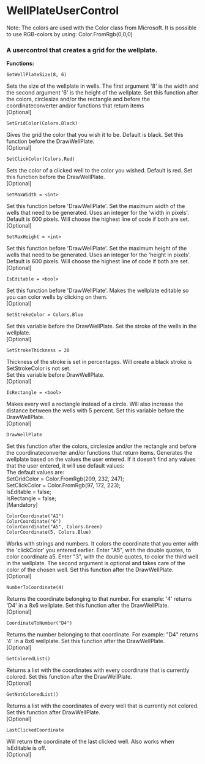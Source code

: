 # WellPlateUserControl

Note:
The colors are used with the Color class from Microsoft. It is possible to use RGB-colors by using: Color.FromRgb(0,0,0)

<h3>A usercontrol that creates a grid for the wellplate.</h3>

<b>Functions:</b>
```
SetWellPlateSize(8, 6)
```
Sets the size of the wellplate in wells. The first argument '8' is the width and the second argument '6' is the height of the wellplate. 
Set this function after the colors, circlesize and/or the rectangle and before the coordinateconverter and/or functions that return items<br>
[Optional]
```
SetGridColor(Colors.Black) 
```
Gives the grid the color that you wish it to be. Default is black.
Set this function before the DrawWellPlate.<br>
[Optional]
```
SetClickColor(Colors.Red)
```
Sets the color of a clicked well to the color you wished. Default is red. 
Set this function before the DrawWellPlate.<br>
[Optional]
```
SetMaxWidth = <int>
```
Set this function before 'DrawWellPlate'.
Set the maximum width of the wells that need to be generated. 
Uses an integer for the 'width in pixels'.
Default is 600 pixels.
Will choose the highest line of code if both are set.<br>
[Optional]
```
SetMaxHeight = <int>
```
Set this function before 'DrawWellPlate'.
Set the maximum height of the wells that need to be generated. 
Uses an integer for the 'height in pixels'.
Default is 600 pixels.
Will choose the highest line of code if both are set.<br>
[Optional]
```
IsEditable = <bool>
```
Set this function before 'DrawWellPlate'.
Makes the wellplate editable so you can color wells by clicking on them.<br>
[Optional]
```
SetStrokeColor = Colors.Blue
```
Set this variable before the DrawWellPlate.
Set the stroke of the wells in the wellplate.<br>
[Optional]
```
SetStrokeThickness = 20
```
Thickness of the stroke is set in percentages.
Will create a black stroke is SetStrokeColor is not set.<br>
Set this variable before DrawWellPlate.<br>
[Optional]
```
IsRectangle = <bool>
```
Makes every well a rectangle instead of a circle. Will also increase the distance between the wells with 5 percent.
Set this variable before the DrawWellPlate.<br>
[Optional]
```
DrawWellPlate
```
Set this function after the colors, circlesize and/or the rectangle and before the coordinateconverter and/or functions that return items.
Generates the wellplate based on the values the user entered. If it doesn't find any values that the user entered, it will use default values:<br>
The default values are:<br>
SetGridColor = Color.FromRgb(209, 232, 247);<br>
SetClickColor = Color.FromRgb(97, 172, 223);<br>
IsEditable = false;<br>
IsRectangle = false;<br>
[Mandatory]
```
ColorCoordinate("A1")
ColorCoordinate("6")
ColorCoordinate("A5", Colors.Green)
ColorCoordinate(5, Colors.Blue)
```
Works with strings and numbers. It colors the coordinate that you enter with the 'clickColor' you entered earlier. 
Enter "A5", with the double quotes, to color coordinate a5. Enter "3", with the double quotes, to color the third well in the wellplate.
The second argument is optional and takes care of the color of the chosen well.
Set this function after the DrawWellPlate.<br>
[Optional]
```
NumberToCoordinate(4)
```
Returns the coordinate belonging to that number. For example: '4' returns 'D4' in a 8x6 wellplate.
Set this function after the DrawWellPlate.<br>
[Optional]
```
CoordinateToNumber("D4")
```
Returns the number belonging to that coordinate. 
For example: "D4" returns '4' in a 8x6 wellplate.
Set this function after the DrawWellPlate.<br>
[Optional]
```
GetColoredList()
```
Returns a list with the coordinates with every coordinate that is currently colored.
Set this function after the DrawWellPlate.<br>
[Optional]
```
GetNotColoredList()
```
Returns a list with the coordinates of every well that is currently not colored.
Set this function after DrawWellPlate.<br>
[Optional]
```
LastClickedCoordinate
```
Will return the coordinate of the last clicked well. Also works when IsEditable is off.<br>
[Optional]

